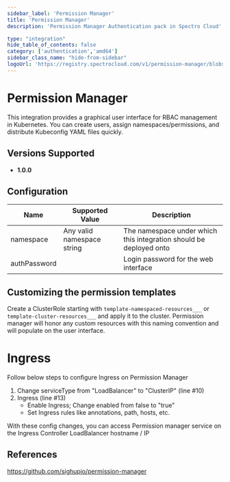 ```yaml
---
sidebar_label: 'Permission Manager'
title: 'Permission Manager'
description: 'Permission Manager Authentication pack in Spectro Cloud'

type: "integration"
hide_table_of_contents: false
category: ['authentication','amd64']
sidebar_class_name: "hide-from-sidebar"
logoUrl: 'https://registry.spectrocloud.com/v1/permission-manager/blobs/sha256:15d08b02d78823c12616b72d1b5adb0520940016b89bae1f758e6f1a105597ff?type=image/png'
---
```






# Permission Manager

This integration provides a graphical user interface for RBAC management in Kubernetes. You can create users, assign namespaces/permissions, and distribute Kubeconfig YAML files quickly.


## Versions Supported

<Tabs>
<TabItem label="1.0.x" value="1.0.x">

* **1.0.0**

</TabItem>
</Tabs>

## Configuration

| Name | Supported Value | Description |
| --- | --- | --- |
| namespace| Any valid namespace string | The namespace under which this integration should be deployed onto|
| authPassword | | Login password for the web interface |

## Customizing the permission templates

Create a ClusterRole starting with `template-namespaced-resources___` or `template-cluster-resources___` and apply it to the cluster. Permission manager will honor any custom resources with this naming convention and will populate on the user interface.

# Ingress

Follow below steps to configure Ingress on Permission Manager

1. Change serviceType from "LoadBalancer" to "ClusterIP" (line #10)
2. Ingress (line #13)
   * Enable Ingress; Change enabled from false to "true"
   * Set Ingress rules like annotations, path, hosts, etc.

With these config changes, you can access Permission manager service on the Ingress Controller LoadBalancer hostname / IP

## References

<https://github.com/sighupio/permission-manager>
